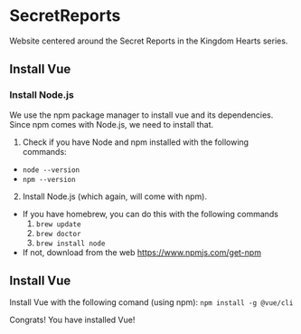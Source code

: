 # SecretReports
Website centered around the Secret Reports in the Kingdom Hearts series.

## Install Vue

### Install Node.js
We use the npm package manager to install vue and its dependencies. Since npm comes with Node.js, we need to install that.
1. Check if you have Node and npm installed with the following commands: 
  * `node --version`
  * `npm --version`
2. Install Node.js (which again, will come with npm).
  * If you have homebrew, you can do this with the following commands
    1. `brew update`
    2. `brew doctor`
    3. `brew install node`
  * If not, download from the web https://www.npmjs.com/get-npm
  
## Install Vue
Install Vue with the following comand (using npm): `npm install -g @vue/cli`

Congrats! You have installed Vue!
